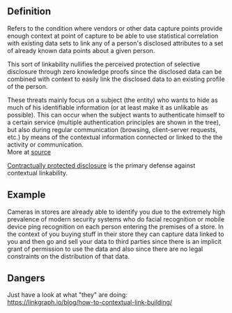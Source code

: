 ## Definition

Refers to the condition where vendors or other data capture points provide enough context at point of capture to be able to use statistical correlation with existing data sets to link any of a person's disclosed attributes to a set of already known data points about a given person.

This sort of linkability nullifies the perceived protection of selective disclosure through zero knowledge proofs since the disclosed data can be combined with context to easily link the disclosed data to an existing profile of the person.

These threats mainly focus on a subject (the entity) who wants to hide as much of his identifiable information (or at least make it as unlikable as possible). This can occur when the subject wants to authenticate himself to a certain service (multiple authentication principles are shown in the tree), but also during regular communication (browsing, client-server requests, etc.) by means of the contextual information connected or linked to the the activity or communication.\
More at [source](https://www.linddun.org/linkability)

[Contractually protected disclosure](contractually-protected-disclosure.md) is the primary defense against contextual linkability.

## Example

Cameras in stores are already able to identify you due to the extremely high prevalence of modern security systems who do facial recognition or mobile device ping recognition on each person entering the premises of a store. In the context of you buying stuff in their store they can capture data linked to you and then go and sell your data to third parties since there is an implicit grant of permission to use the data and also since there are no legal constraints on the distribution of that data.

## Dangers

Just have a look at what "they" are doing:\
https://linkgraph.io/blog/how-to-contextual-link-building/
